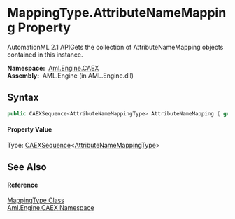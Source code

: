 MappingType.AttributeNameMapping Property
=========================================
AutomationML 2.1 APIGets the collection of AttributeNameMapping objects contained in this instance.

  **Namespace:**  [Aml.Engine.CAEX][1]  
  **Assembly:**  AML.Engine (in AML.Engine.dll)

Syntax
------

```csharp
public CAEXSequence<AttributeNameMappingType> AttributeNameMapping { get; }
```

#### Property Value
Type: [CAEXSequence][2]&lt;[AttributeNameMappingType][3]>

See Also
--------

#### Reference
[MappingType Class][4]  
[Aml.Engine.CAEX Namespace][1]  

[1]: ../README.md
[2]: ../CAEXSequence_1/README.md
[3]: ../AttributeNameMappingType/README.md
[4]: README.md
[5]: https://www.automationml.org
[6]: ../../icons/logoShade.png